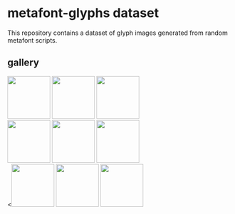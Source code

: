 # metafont-glyphs dataset

This repository contains a dataset of glyph images generated from random metafont scripts.

## gallery
<div>
<img src="/metafont-glyphs/main/demo/01.png" width="96px">
<img src="/metafont-glyphs/main/demo/02.png" width="96px">
<img src="/metafont-glyphs/main/demo/03.png" width="96px">
</div>
<div>
<img src="/metafont-glyphs/main/demo/04.png" width="96px">
<img src="/metafont-glyphs/main/demo/05.png" width="96px">
<img src="/metafont-glyphs/main/demo/06.png" width="96px">
</div>
<div>
<<img src="/metafont-glyphs/main/demo/07.png" width="96px">
<img src="/metafont-glyphs/main/demo/08.png" width="96px">
<img src="/metafont-glyphs/main/demo/09.png" width="96px">
</div>

